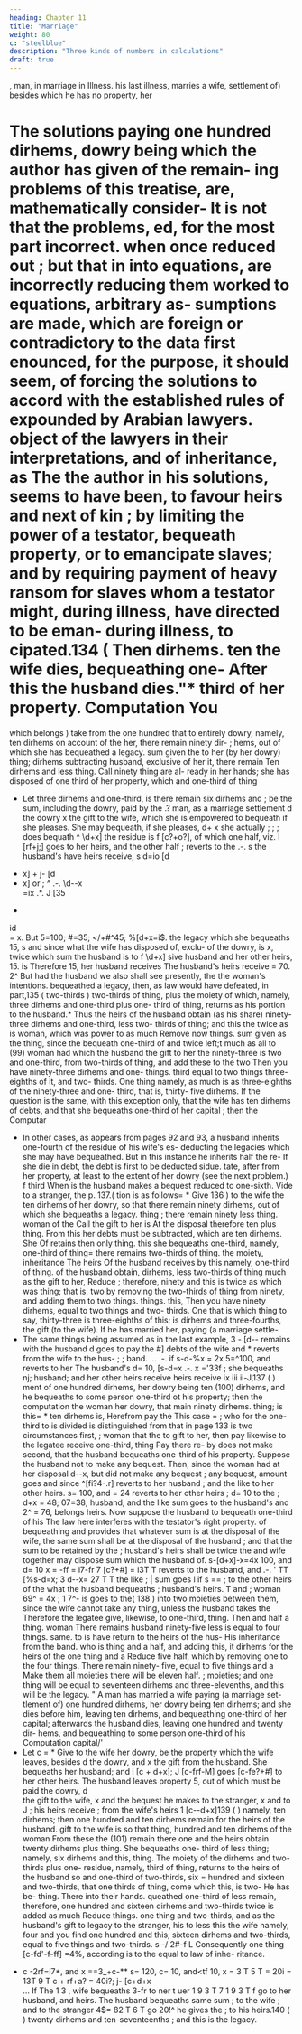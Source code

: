 ```yaml
---
heading: Chapter 11
title: "Marriage"
weight: 80
c: "steelblue"
description: "Three kinds of numbers in calculations"
draft: true
---
```



, man, in
marriage
in Illness.
his last illness, marries a wife,
settlement
of) besides which he has no property, her

The solutions
paying
one hundred dirhems,
dowry being
which the author has given of the remain-
ing problems of this treatise, are, mathematically consider-
It is not that the problems,
ed, for the most part incorrect.
when once reduced
out
;
but that
in
into equations, are incorrectly
reducing them
worked
to equations, arbitrary as-
sumptions are made, which are foreign or contradictory to
the data first enounced, for the purpose, it should seem, of
forcing the solutions to accord with the established rules of
expounded by Arabian lawyers.
object of the lawyers in their interpretations, and of
inheritance, as
The
the author in his solutions, seems to have been, to favour
heirs
and next of kin
;
by
limiting the
power of a
testator,
bequeath property, or to emancipate slaves;
and by requiring payment of heavy ransom for slaves whom
a testator might, during illness, have directed to be eman-
during illness, to
cipated.134
(
Then
dirhems.
ten
the wife dies, bequeathing one-
After this the husband dies."*
third of her property.
Computation
You
= 
which belongs
)
take from the one hundred that
to
entirely
dowry, namely, ten dirhems
on account of the
her,
there remain ninety dir-
;
hems, out of which she has bequeathed a legacy.
sum given
the
to her (by her
dowry) thing;
dirhems
subtracting
husband, exclusive of her
it,
there remain
Ten dirhems and
less thing.
Call
ninety
thing are al-
ready in her hands; she has disposed of one third of
her property, which
and one-third of thing
* Let
three dirhems and one-third,
is
there remain six dirhems and
;
be the sum, including the dowry, paid by the
.?
man, as a marriage settlement d the dowry x the gift to
the wife, which she is empowered to bequeath if she pleases.
She may bequeath, if she pleases, d+ x she actually
;
;
;
does bequath ^ \d+x] the residue is f [c?+o?], of which
one half, viz. l [rf+j;] goes to her heirs, and the other half
;
reverts to the
.-.
s
the
husband's
have
heirs
receive, s
d=io
[d
+ x] +
j-
[d
+ x]
or
;
^
.-.
\d-\-x\
=ix
.*.
J
[35
-
id\
= x.
But 5=100;
#=35; </+#^45; %[d+x\=i$.
the legacy which she bequeaths
15,
s
and since what the wife has disposed of, exclu-
of the dowry, is x, twice which sum the husband is to
f \d+x]
sive
husband
and her other
heirs,
15.
is
Therefore
15, her husband receives
The husband's
heirs receive
= 70.
2^
But had the husband
we
also
shall see presently, the
the woman's intentions.
bequeathed a legacy, then, as
law would have defeated, in part,135
(
two-thirds
)
two-thirds of thing,
plus
the moiety of
which, namely, three dirhems and one-third plus one-
third of thing, returns as his portion to the husband.*
Thus
the heirs of the husband obtain (as his share)
ninety-three dirhems and one-third, less two- thirds of
thing; and this
the
twice as
is
woman, which was
power
to
as
much
Remove now
things.
sum given
as the
thing, since the
bequeath one-third of
and twice
left;t
much
as
all
to (99)
woman had
which the husband
the gift to her
the ninety-three
is
two
and one-third,
from two-thirds of thing, and add these to the two
Then you have ninety-three dirhems and one-
things.
third equal to two things
three-eighths of
it,
and two- thirds. One thing
namely, as
much
is
as three-eighths
of the ninety-three and one- third, that
is,
thirty- five
dirhems.
If the question
is
the same, with this exception only,
that the wife has ten dirhems of debts,
and
that she
bequeaths one-third of her capital ; then the Computar
* In other
cases, as appears from pages 92 and 93, a
husband inherits one-fourth of the residue of his wife's es-
deducting the legacies which she may have
bequeathed. But in this instance he inherits half the re-
If she die in debt, the debt is first to be deducted
sidue.
tate,
after
from her property, at least to the extent of her dowry (see
the next problem.)
f
third
When
is
the husband
makes a bequest
reduced to one-sixth.
Vide
to a stranger, the
p. 137.(
tion
is
as follows= *
Give
136
)
to the wife the ten
dirhems of
her dowry, so that there remain ninety dirhems, out of
which she bequeaths a legacy.
thing
;
there remain ninety less thing.
woman
of the
Call the gift to her
is
At
the disposal
therefore ten plus thing.
From
this
her debts must be subtracted, which are ten dirhems.
She
Of
retains then only thing.
this
she bequeaths
one-third, namely, one-third of thing=  there remains
two-thirds of thing.
the moiety,
inheritance
The
heirs
Of
the husband receives by
this
namely, one-third of thing.
of the husband obtain,
dirhems, less two-thirds of thing
much
as the gift to her,
Reduce
;
therefore, ninety
and
this is twice as
which was thing; that
is,
two
by removing the two-thirds of
thing from ninety, and adding them to two things.
things.
this,
Then you have ninety dirhems, equal to two things
and two- thirds. One
that
is
which
thing
to say, thirty-three
is
three-eighths of this;
is
dirhems and three-fourths,
the gift (to the wife).
If he has married her,
paying (a marriage settle-
* The same
things being assumed as in the last example,
3 - [d-\-
remains
with the husband d goes to pay the
#]
debts of the wife and * reverts from the wife to the hus-
;
;
band.
...
.-.
if
s-d-%x = 2x
5=^100, and
reverts to her
The husband's
d= 10,
[s-d\=x
.-.
x ='33f
;
she bequeaths
nj;
husband; and her other heirs receive
heirs receive ix
iii
ii-J,137
(
)
ment of one hundred dirhems, her dowry being ten (100)
dirhems, and he bequeaths to some person one-third ot
his property; then the computation
the woman
her dowry, that
main ninety dirhems.
thing;
is
this= *
ten dirhems
is,
Herefrom pay the
This case
= 
;
who
for the one-third
to
is
divided
is
distinguished from that in page 133
is
two circumstances
first,
;
woman
that the
to
gift to her,
then pay likewise to the legatee
receive one-third, thing
Pay
there re-
by
does not make
second, that the husband bequeaths one-third
of his property.
Suppose the husband not to make any bequest. Then,
since the woman had at her disposal d-\-x, but did not make
any bequest
;
any bequest,
amount goes
and since
^[fi?4-.r]
reverts to her
husband
;
and the
like
to her other heirs.
s=
100, and
= 24 reverts
to her other heirs
;
d= 10
to the
;
d+x = 48;
07=38;
husband, and the like sum goes
to the husband's
and 2^ = 76, belongs
heirs.
Now
suppose the husband to bequeath one-third of his
The law here interferes with the testator's right
property.
of bequeathing and provides that whatever sum is at the
disposal of the wife, the same sum shall be at the disposal
of the husband ; and that the sum to be retained by the
;
husband's heirs shall be twice the
and wife together may dispose
sum which
the husband
of.
s-[d+x]-x=4x
100, and d= 10 x = -ff = i7-fr
7
[c?+#] = i3T T reverts to the husband, and
.-.
'
TT [%s-d\=x;
3
d-\-x= 27 T T
the like
;
|
sum goes
l
if s ==
;
to the other heirs of the
what the husband bequeaths
;
husband's heirs.
T
and
;
woman
69^ = 4x
;
1
7^-
is
goes to the(
138
)
into two moieties between them, since the wife cannot
take any thing, unless the husband takes the
Therefore
the legatee
give, likewise, to
one-third, thing.
Then
and half a
thing.
woman
There remains
husband ninety-five
less
is equal to four things.
same.
to
is
have
return to the heirs of the hus-
His inheritance from the
band.
who
is
thing and a half, and adding
this,
it
dirhems
for the heirs of the
one thing and a
Reduce
five
half,
which
by removing one
to the
four things.
There remain ninety- five, equal to five things and a
Make them all moieties there will be eleven
half.
;
moieties;
and one thing
will
be equal to seventeen
dirhems and three-elevenths, and
this
will
be the
legacy.
"
A man
has married a wife paying (a marriage
set-
tlement of) one hundred dirhems, her dowry being ten
dirhems; and she dies before him, leaving ten dirhems,
and bequeathing one-third of her capital; afterwards
the husband dies, leaving one hundred and twenty dir-
hems, and bequeathing to some person one-third of his
Computation
capital/'
* Let
c
= *
Give
to the wife her
dowry,
be the property which the wife leaves, besides d
the dowry, and x the gift from the husband.
She bequeaths
her husband; and i
[c + d+x];
J [c-frf-M] goes
[c-fe?+#] to her other heirs. The husband leaves property
5, out of which must be paid the dowry, d\
the gift to the
wife, x and the bequest he makes to the stranger, x
and
to
J
;
his heirs receive
;
from the wife's heirs 1 [c-\-d+x]139
(
)
namely, ten dirhems; then one hundred and ten dirhems
remain for the heirs of the husband.
gift to the wife
is
so that
thing,
hundred and ten dirhems
of the
woman
From
these the (101)
remain
there
one
and the heirs
obtain twenty dirhems plus thing. She
bequeaths one- third of
less thing;
namely, six dirhems and
this,
thing. The moiety of the
dirhems
and two-thirds plus one-
residue, namely,
third of thing, returns to the heirs of the husband so
and one-third of
two-thirds,
six
= 
hundred and sixteen and two-thirds,
that one
thirds of thing,
come
which
this,
is
two-
He has be-
thing. There
into their hands.
queathed one-third of
less
remain, therefore, one hundred and sixteen dirhems
and two-thirds
twice
is
added
as
much
Reduce
things.
one thing and two-thirds, and
as the husband's gift to
legacy to the stranger,
his
to
less
this
the wife
namely, four
and you find one hundred and
this,
sixteen dirhems and two-thirds, equal to five things
and two-thirds.
s
-/
2#-f L
Consequently one thing
[c-fd'-f-ff]
=4%, according
is
to the
equal to
law of inhe-
ritance.
+ c -2rf=i7*, and x ==3_+c-**
s= 120, c= 10, and<tf 10, x = 3 T 5 T = 20i
= 13T 9 T
c + rf+a? = 40i?;
j- [c+d+x\
...
If
The
1
3 ,
wife bequeaths
3-fr to ner
t uer
1
9
3 T 7
1
9
3 T f go to her husband,
and
heirs.
The husband bequeaths
same sum
;
to the wife
;
and
to the stranger
4$= 82 T 6 T
go
20!^ he gives the
;
to his heirs.140
(
)
twenty dirhems and ten-seventeenths
;
and
this
is
the
legacy.

